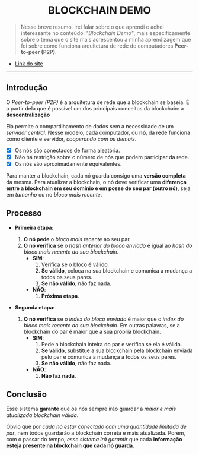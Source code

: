 <center>

# BLOCKCHAIN DEMO

</center>

> Nesse breve resumo, irei falar sobre o que aprendi e achei interessante no conteúdo: *"Blockchain Demo"*, mais especificamente sobre o tema que o site mais acrescentou a minha aprendizagem que foi sobre como funciona arquitetura de rede de computadores **Peer-to-peer (P2P)**.

- [Link do site](https://blockchaindemo.io/ "blockchaindemo")

---

## Introdução

O *Peer-to-peer (P2P)* é a arquitetura de rede que a blockchain se baseia. É a partir dela que é possível um dos principais conceitos da blockchain: a **descentralização**

Ela permite o compartilhamento de dados sem a necessidade de um _servidor central_. Nesse modelo, cada computador, ou **nó**, da rede funciona como cliente e servidor, *cooperando com os demais*.

- [x] Os nós são conectados de forma aleatória.
- [x] Não há restrição sobre o número de nós que podem participar da rede.
- [x] Os nós são aproximadamente equivalentes.

Para manter a blockchain, cada nó guarda consigo uma **versão completa** da mesma. Para atualizar a blockchain, o nó deve verificar uma **diferença entre a blockchain em seu domínio e em posse de seu par (outro nó)**, seja em *tamanho* ou no *bloco mais recente*.

## Processo

- **Primeira etapa:**
    1. **O nó pede** o *bloco mais recente* ao seu par.
    2. **O nó verifica** se o *hash anterior do bloco enviado* é igual ao *hash do bloco mais recente da sua blockchain*.
       - **SIM**:
         1. Verifica se o bloco é válido.
         2. **Se válido**, coloca na sua blockchain e comunica a mudança a todos os seus pares.
         3. **Se não válido**, não faz nada.
       - **NÃO**:
         1. **Próxima etapa**.

- **Segunda etapa:**
    1. **O nó verifica** se o *index do bloco enviado* é maior que o *index do bloco mais recente da sua blockchain*. Em outras palavras, se a blockchain do par é maior que a sua própria blockchain.
       - **SIM**:
         1. Pede a blockchain inteira do par e verifica se ela é válida.
         2. **Se válido**, substitue a sua blockchain pela blockchain enviada pelo par e comunica a mudança a todos os seus pares.
         3. **Se não válido**, não faz nada.
       - **NÃO**:
         1. **Não faz nada**.

## Conclusão

Esse sistema **garante** que os nós sempre irão guardar a *maior e mais atualizada blockchain válida*.

Óbvio que por *cada nó estar conectado com uma quantidade limitada de par*, nem todos guardarão a blockchain correta e mais atualizada. Porém, com o passar do tempo, *esse sistema irá garantir* que cada **informação esteja presente na blockchain que cada nó guarda**.
